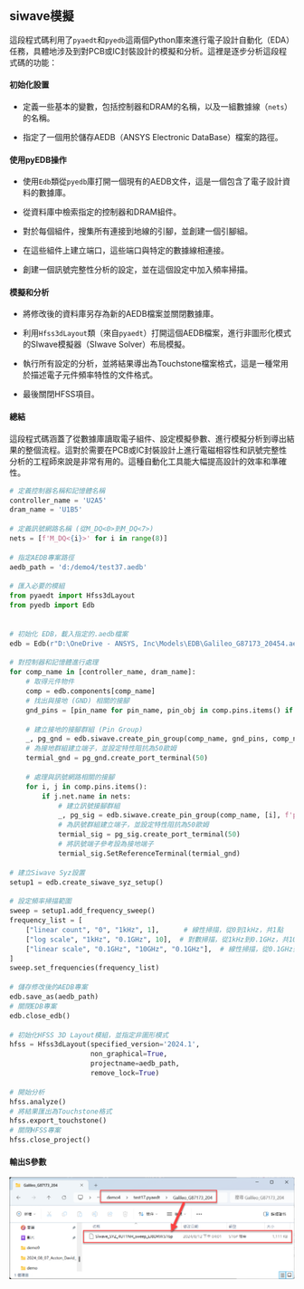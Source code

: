 siwave模擬
---

這段程式碼利用了`pyaedt`和`pyedb`這兩個Python庫來進行電子設計自動化（EDA）任務，具體地涉及到對PCB或IC封裝設計的模擬和分析。這裡是逐步分析這段程式碼的功能：
#### 初始化設置 
 
- 定義一些基本的變數，包括控制器和DRAM的名稱，以及一組數據線（`nets`）的名稱。

- 指定了一個用於儲存AEDB（ANSYS Electronic DataBase）檔案的路徑。

#### 使用pyEDB操作 
 
- 使用`Edb`類從`pyedb`庫打開一個現有的AEDB文件，這是一個包含了電子設計資料的數據庫。

- 從資料庫中檢索指定的控制器和DRAM組件。

- 對於每個組件，搜集所有連接到地線的引腳，並創建一個引腳組。

- 在這些組件上建立端口，這些端口與特定的數據線相連接。

- 創建一個訊號完整性分析的設定，並在這個設定中加入頻率掃描。

#### 模擬和分析 

- 將修改後的資料庫另存為新的AEDB檔案並關閉數據庫。
 
- 利用`Hfss3dLayout`類（來自`pyaedt`）打開這個AEDB檔案，進行非圖形化模式的SIwave模擬器（SIwave Solver）布局模擬。

- 執行所有設定的分析，並將結果導出為Touchstone檔案格式，這是一種常用於描述電子元件頻率特性的文件格式。

- 最後關閉HFSS項目。

#### 總結 

這段程式碼涵蓋了從數據庫讀取電子組件、設定模擬參數、進行模擬分析到導出結果的整個流程。這對於需要在PCB或IC封裝設計上進行電磁相容性和訊號完整性分析的工程師來說是非常有用的。這種自動化工具能大幅提高設計的效率和準確性。

```python
# 定義控制器名稱和記憶體名稱
controller_name = 'U2A5'
dram_name = 'U1B5'

# 定義訊號網路名稱 (從M_DQ<0>到M_DQ<7>)
nets = [f'M_DQ<{i}>' for i in range(8)]

# 指定AEDB專案路徑
aedb_path = 'd:/demo4/test37.aedb'

# 匯入必要的模組
from pyaedt import Hfss3dLayout
from pyedb import Edb


# 初始化 EDB，載入指定的.aedb檔案
edb = Edb(r"D:\OneDrive - ANSYS, Inc\Models\EDB\Galileo_G87173_20454.aedb", edbversion='2024.1')

# 對控制器和記憶體進行處理
for comp_name in [controller_name, dram_name]:
    # 取得元件物件
    comp = edb.components[comp_name]
    # 找出與接地 (GND) 相關的接腳
    gnd_pins = [pin_name for pin_name, pin_obj in comp.pins.items() if pin_obj.net.name == 'GND']
    
    # 建立接地的接腳群組 (Pin Group)
    _, pg_gnd = edb.siwave.create_pin_group(comp_name, gnd_pins, comp_name + '_ref')
    # 為接地群組建立端子，並設定特性阻抗為50歐姆
    termial_gnd = pg_gnd.create_port_terminal(50)
    
    # 處理與訊號網路相關的接腳
    for i, j in comp.pins.items():
        if j.net.name in nets:
            # 建立訊號接腳群組
            _, pg_sig = edb.siwave.create_pin_group(comp_name, [i], f'p_{i}')
            # 為訊號群組建立端子，並設定特性阻抗為50歐姆
            termial_sig = pg_sig.create_port_terminal(50)
            # 將訊號端子參考設為接地端子
            termial_sig.SetReferenceTerminal(termial_gnd)

# 建立Siwave Syz設置
setup1 = edb.create_siwave_syz_setup()

# 設定頻率掃描範圍
sweep = setup1.add_frequency_sweep()
frequency_list = [
    ["linear count", "0", "1kHz", 1],      # 線性掃描，從0到1kHz，共1點
    ["log scale", "1kHz", "0.1GHz", 10],  # 對數掃描，從1kHz到0.1GHz，共10點
    ["linear scale", "0.1GHz", "10GHz", "0.1GHz"],  # 線性掃描，從0.1GHz到10GHz，步進0.1GHz
]
sweep.set_frequencies(frequency_list)

# 儲存修改後的AEDB專案
edb.save_as(aedb_path)
# 關閉EDB專案
edb.close_edb()

# 初始化HFSS 3D Layout模組，並指定非圖形模式
hfss = Hfss3dLayout(specified_version='2024.1', 
                    non_graphical=True, 
                    projectname=aedb_path, 
                    remove_lock=True)

# 開始分析
hfss.analyze()
# 將結果匯出為Touchstone格式
hfss.export_touchstone()
# 關閉HFSS專案
hfss.close_project()

```
#### 輸出S參數
![2024-08-12_16-11-29](/assets/2024-08-12_16-11-29.png)